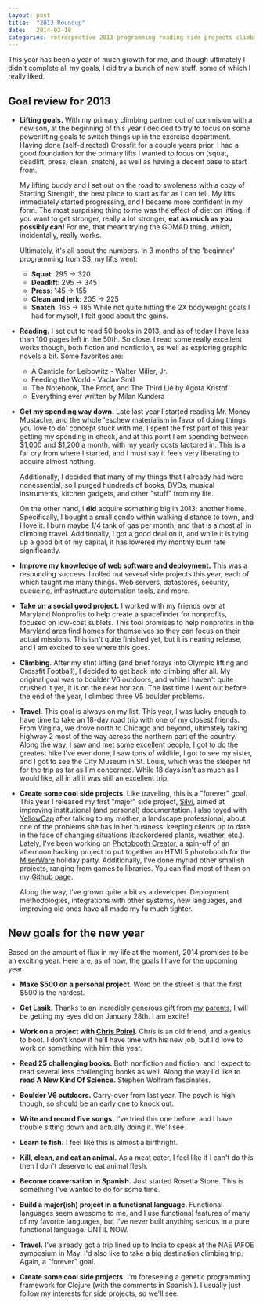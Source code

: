 ```yaml
---
layout: post
title:  "2013 Roundup"
date:   2014-02-18
categories: retrospective 2013 programming reading side projects climbing lifting
---
```


This year has been a year of much growth for me, and though ultimately I
didn't complete all my goals, I did try a bunch of new stuff, some of
which I really liked.

## Goal review for 2013

  * __Lifting goals.__ With my primary climbing partner out of commision
    with a new son, at the beginning of this year I decided to try to
focus on some powerlifting goals to switch things up in the exercise
department. Having done (self-directed) Crossfit for a couple years
prior, I had a good foundation for the primary lifts I wanted to focus
on (squat, deadlift, press, clean, snatch), as well as having a decent
base to start from. 
    
    My lifting buddy and I set out on the road to swoleness with a copy
of Starting Strength, the best place to start as far as I can tell. My
lifts immediately started progressing, and I became more confident in my
form. The most surprising thing to me was the effect of diet on lifting.
If you want to get stronger, really a lot stronger, __eat as much as you
possibly can!__ For me, that meant trying the GOMAD thing, which,
incidentally, really works.

    Ultimately, it's all about the numbers. In 3 months of the
'beginner' programming from SS, my lifts went:
      * __Squat__: 295 -> 320
      * __Deadlift__: 295 -> 345
      * __Press__: 145 -> 155
      * __Clean and jerk__: 205 -> 225
      * __Snatch__: 165 -> 185
    While not quite hitting the 2X bodyweight goals I had for myself, I
felt good about the gains.

  * __Reading.__ I set out to read 50 books in 2013, and as of today I
    have less than 100 pages left in the 50th. So close. I read some
really excellent works though, both fiction and nonfiction, as well as
exploring graphic novels a bit. Some favorites are:
      * A Canticle for Leibowitz - Walter Miller, Jr.
      * Feeding the World - Vaclav Smil
      * The Notebook, The Proof, and The Third Lie by Agota Kristof
      * Everything ever written by Milan Kundera

  * __Get my spending way down.__ Late last year I started reading Mr.
    Money Mustache, and the whole 'eschew materialism in favor of doing
things you love to do' concept stuck with me. I spent the first part of
this year getting my spending in check, and at this point I am spending
between $1,000 and $1,200 a month, with my yearly costs factored in.
This is a far cry from where I started, and I must say it feels very
liberating to acquire almost nothing. 
    
    Additionally, I decided that many of my things that I already had
were nonessential, so I purged hundreds of books, DVDs, musical
instruments, kitchen gadgets, and other "stuff" from my life.

    On the other hand, I __did__ acquire something big in 2013: another
home. Specifically, I bought a small condo within walking distance to
town, and I love it. I burn maybe 1/4 tank of gas per month, and that is
almost all in climbing travel. Additionally, I got a good deal on it,
and while it is tying up a good bit of my capital, it has lowered my
monthly burn rate significantly.

  * __Improve my knowledge of web software and deployment.__ This was a
    resounding success. I rolled out several side projects this year,
each of which taught me many things. Web servers, datastores, security, queueing,
infrastructure automation tools, and more.

  * __Take on a social good project.__ I worked with my friends over at
    Maryland Nonprofits to help create a spacefinder for nonprofits,
focused on low-cost sublets. This tool promises to help nonprofits in
the Maryland area find homes for themselves so they can focus on their
actual missions. This isn't quite finished yet, but it is nearing
release, and I am excited to see where this goes.

  * __Climbing__. After my stint lifting (and brief forays into Olympic
    lifting and Crossfit Football), I decided to get back into climbing
after all. My original goal was to boulder V6 outdoors, and while I
haven't quite crushed it yet, it is on the near horizon. The last time I
went out before the end of the year, I climbed three V5 boulder
problems.

  * __Travel__. This goal is always on my list. This year, I was lucky
    enough to have time to take an 18-day road trip with one of my
closest friends. From Virgina, we drove north to Chicago and beyond,
ultimately taking highway 2 most of the way across the northern part of
the country. Along the way, I saw and met some excellent people, I got
to do the greatest hike I've ever done, I saw tons of wildlife, I got to
see my sister, and I got to see the City Museum in St. Louis, which was
the sleeper hit for the trip as far as I'm concerned. While 18 days
isn't as much as I would like, all in all it was still an excellent
trip.

  * __Create some cool side projects__. Like traveling, this is a
    "forever" goal. This year I released my first "major" side project,
[Silvi](http://getsilvi.com), aimed at improving institutional (and
personal) documentation. I also toyed with
[YellowCap](http://yellowcapsoftware.com) after talking to my mother, a
landscape professional, about one of the problems she has in her
business: keeping clients up to date in the face of changing situations
(backordered plants, weather, etc.). Lately, I've been working on
[Photobooth Creator](http://photoboothcreator.com), a spin-off of an
afternoon hacking project to put together an HTML5 photobooth for the
[MiserWare](http://miserware.com) holiday party. Additionally, I've done
myriad other smallish projects, ranging from games to libraries. You can
find most of them on my [Github page](http://github.com/josephturnerjr).

    Along the way, I've grown quite a bit as a developer. Deployment
methodologies, integrations with other systems, new languages, and
improving old ones have all made my fu much tighter.

## New goals for the new year

Based on the amount of flux in my life at the moment, 2014 promises to
be an exciting year. Here are, as of now, the goals I have for the
upcoming year.

  * __Make $500 on a personal project__. Word on the street is that the
    first $500 is the hardest.

  * __Get Lasik__. Thanks to an incredibly generous gift from
    [my](http://inletelectronics.com)
[parents](http://creativelandscapesinc.net), I will be getting my eyes
did on January 28th. I am excite!

  * __Work on a project with [Chris
    Poirel](http://www.chrispoirel.com/).__ Chris is an old friend, and
a genius to boot. I don't know if he'll have time with his new job, but
I'd love to work on something with him this year.

  * __Read 25 challenging books.__ Both nonfiction and fiction, and I
    expect to read several less challenging books as well. Along the way
I'd like to __read A New Kind Of Science.__ Stephen Wolfram fascinates.

  * __Boulder V6 outdoors.__ Carry-over from last year. The psych is
    high though, so should be an early one to knock out.

  * __Write and record five songs.__ I've tried this one before, and I
    have trouble sitting down and actually doing it. We'll see.

  * __Learn to fish.__ I feel like this is almost a birthright.

  * __Kill, clean, and eat an animal.__ As a meat eater, I feel like if
    I can't do this then I don't deserve to eat animal flesh.

  * __Become conversation in Spanish.__ Just started Rosetta Stone. This
    is something I've wanted to do for some time.

  * __Build a major(ish) project in a functional language.__ Functional
    languages seem awesome to me, and I use functional features of many
of my favorite languages, but I've never built anything serious in a
pure functional language. UNTIL NOW.

  * __Travel.__ I've already got a trip lined up to India to speak at
    the NAE IAFOE symposium in May. I'd also like to take a big
destination climbing trip. Again, a "forever" goal.

  * __Create some cool side projects.__ I'm foreseeing a genetic
    programming framework for Clojure (with the comments in Spanish!). I
usually just follow my interests for side projects, so we'll see.


